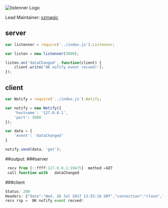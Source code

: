 ![listenner Logo](https://raw.github.com/hapijs/boom/master/images/boom.png)

Lead Maintainer: [xzmagic](https://github.com/xzmagic)

## server

```js
var listenner = require('../index.js').Listenner;

var listen = new listenner(3000);

listen.on('dataChanged', function(client) {
    client.write('OK nofify event recved!');
});
```

## client

```js
var Notify = require('../index.js').Notify;

var notify = new Notify({
    'hostname': '127.0.0.1',
    'port': 3000
});

var data = {
    'event': 'dataChanged'
}

notify.send(data, 'get');
```

##output:
###server
```js
 recv from [::ffff:127.0.0.1:19475]  method =GET
 call function with   dataChanged
```

###client

```js
Status: 200
Headers: {"date":"Wed, 26 Jul 2017 13:55:16 GMT","connection":"close","transfer-encoding":"chunked"}
recv rsp =  OK nofify event recved!
```
